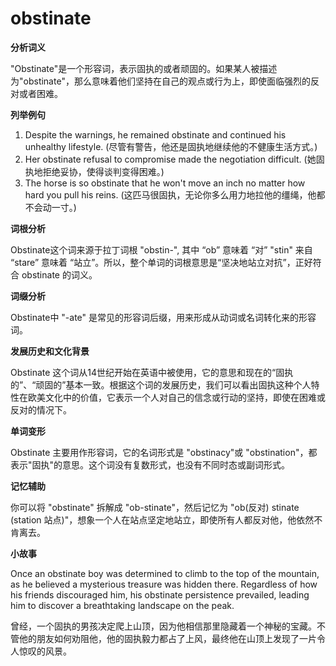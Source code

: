 # obstinate

**分析词义**

  

"Obstinate"是一个形容词，表示固执的或者顽固的。如果某人被描述为"obstinate"，那么意味着他们坚持在自己的观点或行为上，即使面临强烈的反对或者困难。

  

**列举例句**

  

1.  Despite the warnings, he remained obstinate and continued his unhealthy lifestyle. (尽管有警告，他还是固执地继续他的不健康生活方式。)
2.  Her obstinate refusal to compromise made the negotiation difficult. (她固执地拒绝妥协，使得谈判变得困难。)
3.  The horse is so obstinate that he won't move an inch no matter how hard you pull his reins. (这匹马很固执，无论你多么用力地拉他的缰绳，他都不会动一寸。)

  

**词根分析**

  

Obstinate这个词来源于拉丁词根 "obstin-", 其中 “ob” 意味着 “对” "stin" 来自 “stare” 意味着 “站立”。所以，整个单词的词根意思是“坚决地站立对抗”，正好符合 obstinate 的词义。

  

**词缀分析**

  

Obstinate中 "-ate" 是常见的形容词后缀，用来形成从动词或名词转化来的形容词。

  

**发展历史和文化背景**

  

Obstinate 这个词从14世纪开始在英语中被使用，它的意思和现在的“固执的”、“顽固的”基本一致。根据这个词的发展历史，我们可以看出固执这种个人特性在欧美文化中的价值，它表示一个人对自己的信念或行动的坚持，即使在困难或反对的情况下。

  

**单词变形**

  

Obstinate 主要用作形容词，它的名词形式是 "obstinacy"或 "obstination"，都表示"固执"的意思。这个词没有复数形式，也没有不同时态或副词形式。

  

**记忆辅助**

  

你可以将 "obstinate" 拆解成 "ob-stinate"，然后记忆为 "ob(反对) stinate (station 站点)"，想象一个人在站点坚定地站立，即使所有人都反对他，他依然不肯离去。

  

**小故事**

  

Once an obstinate boy was determined to climb to the top of the mountain, as he believed a mysterious treasure was hidden there. Regardless of how his friends discouraged him, his obstinate persistence prevailed, leading him to discover a breathtaking landscape on the peak.

  

曾经，一个固执的男孩决定爬上山顶，因为他相信那里隐藏着一个神秘的宝藏。不管他的朋友如何劝阻他，他的固执毅力都占了上风，最终他在山顶上发现了一片令人惊叹的风景。
